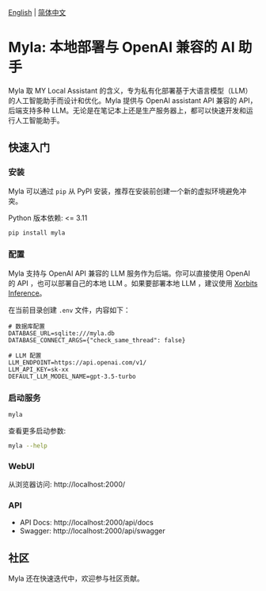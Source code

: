 [English](README.md) | [简体中文](README_zh_CN.md)

# Myla: 本地部署与 OpenAI 兼容的 AI 助手

Myla 取 MY Local Assistant 的含义，专为私有化部署基于大语言模型（LLM）的人工智能助手而设计和优化。Myla 提供与 OpenAI assistant API 兼容的 API，后端支持多种 LLM。无论是在笔记本上还是生产服务器上，都可以快速开发和运行人工智能助手。

## 快速入门
### 安装

Myla 可以通过 `pip` 从 PyPI 安装，推荐在安装前创建一个新的虚拟环境避免冲突。

Python 版本依赖: <= 3.11

```bash
pip install myla
```

### 配置

Myla 支持与 OpenAI API 兼容的 LLM 服务作为后端。你可以直接使用 OpenAI 的 API ，也可以部署自己的本地 LLM 。如果要部署本地 LLM ，建议使用 [Xorbits Inference](https://github.com/xorbitsai/inference)。

在当前目录创建 `.env` 文件，内容如下：

```
# 数据库配置
DATABASE_URL=sqlite:///myla.db
DATABASE_CONNECT_ARGS={"check_same_thread": false}

# LLM 配置
LLM_ENDPOINT=https://api.openai.com/v1/
LLM_API_KEY=sk-xx
DEFAULT_LLM_MODEL_NAME=gpt-3.5-turbo
```

### 启动服务

```bash
myla
```

查看更多启动参数:

```bash
myla --help
```

### WebUI

从浏览器访问: http://localhost:2000/

### API

* API Docs: http://localhost:2000/api/docs
* Swagger: http://localhost:2000/api/swagger

## 社区

Myla 还在快速迭代中，欢迎参与社区贡献。
